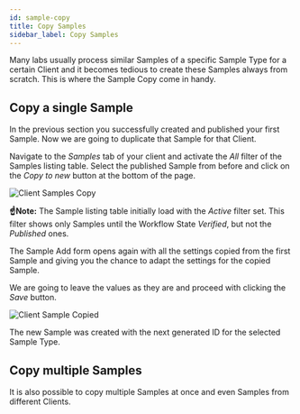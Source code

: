 ```yaml
---
id: sample-copy
title: Copy Samples
sidebar_label: Copy Samples
---
```


Many labs usually process similar Samples of a specific Sample Type for a
certain Client and it becomes tedious to create these Samples always from
scratch. This is where the Sample Copy come in handy.


## Copy a single Sample

In the previous section you successfully created and published your first
Sample. Now we are going to duplicate that Sample for that Client.

Navigate to the *Samples* tab of your client and activate the *All* filter of
the Samples listing table. Select the published Sample from before and click on
the *Copy to new* button at the bottom of the page.

![Client Samples Copy](/screenshots/client_samples_listing_copy.png "Client Samples Copy")

**☝️Note:**
The Sample listing table initially load with the *Active* filter set. This
filter shows only Samples until the Workflow State *Verified*, but not the
*Published* ones.

The Sample Add form opens again with all the settings copied from the first
Sample and giving you the chance to adapt the settings for the copied Sample.

We are going to leave the values as they are and proceed with clicking the
*Save* button.

![Client Sample Copied](/screenshots/client_samples_listing_copied.png "Client Sample Copied")

The new Sample was created with the next generated ID for the selected Sample Type.


## Copy multiple Samples

It is also possible to copy multiple Samples at once and even Samples from
different Clients.
